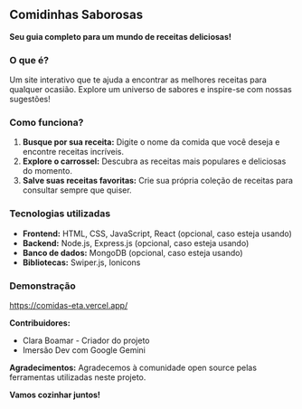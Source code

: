 ## Comidinhas Saborosas ️

**Seu guia completo para um mundo de receitas deliciosas!**

### O que é?
Um site interativo que te ajuda a encontrar as melhores receitas para qualquer ocasião. Explore um universo de sabores e inspire-se com nossas sugestões!

### Como funciona?
1. **Busque por sua receita:** Digite o nome da comida que você deseja e encontre receitas incríveis.
2. **Explore o carrossel:** Descubra as receitas mais populares e deliciosas do momento.
3. **Salve suas receitas favoritas:** Crie sua própria coleção de receitas para consultar sempre que quiser.

### Tecnologias utilizadas
* **Frontend:** HTML, CSS, JavaScript, React (opcional, caso esteja usando)
* **Backend:** Node.js, Express.js (opcional, caso esteja usando)
* **Banco de dados:** MongoDB (opcional, caso esteja usando)
* **Bibliotecas:** Swiper.js, Ionicons

### Demonstração
https://comidas-eta.vercel.app/

**Contribuidores:**
* Clara Boamar - Criador do projeto
* Imersão Dev com Google Gemini

**Agradecimentos:**
Agradecemos à comunidade open source pelas ferramentas utilizadas neste projeto.

**Vamos cozinhar juntos!** 

